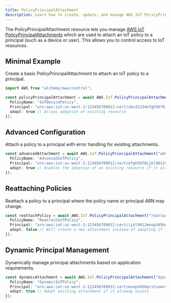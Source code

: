 ```yaml
---
title: PolicyPrincipalAttachment
description: Learn how to create, update, and manage AWS IoT PolicyPrincipalAttachments using Alchemy Cloud Control.
---
```



The PolicyPrincipalAttachment resource lets you manage [AWS IoT PolicyPrincipalAttachments](https://docs.aws.amazon.com/iot/latest/userguide/) which are used to attach an IoT policy to a principal (such as a device or user). This allows you to control access to IoT resources.

## Minimal Example

Create a basic PolicyPrincipalAttachment to attach an IoT policy to a principal.

```ts
import AWS from "alchemy/aws/control";

const policyPrincipalAttachment = await AWS.IoT.PolicyPrincipalAttachment("attachPolicyToDevice", {
  PolicyName: "IoTDevicePolicy",
  Principal: "arn:aws:iot:us-west-2:123456789012:cert/abcd1234efgh5678ijkl9012mnop3456qrstuvwx",
  adopt: true // Allows adoption of existing resource
});
```

## Advanced Configuration

Attach a policy to a principal with error handling for existing attachments.

```ts
const advancedAttachment = await AWS.IoT.PolicyPrincipalAttachment("advancedAttachment", {
  PolicyName: "AdvancedIoTPolicy",
  Principal: "arn:aws:iot:us-west-2:123456789012:cert/efgh5678ijkl9012mnop3456qrstuvwx", 
  adopt: true // Enables the adoption of an existing resource if it already exists
});
```

## Reattaching Policies

Reattach a policy to a principal where the policy name or principal ARN may change.

```ts
const reattachPolicy = await AWS.IoT.PolicyPrincipalAttachment("reattachPolicy", {
  PolicyName: "ReattachIoTPolicy",
  Principal: "arn:aws:iot:us-west-2:123456789012:cert/ijkl9012mnop3456qrstuvwx", 
  adopt: false // Will create a new attachment instead of adopting if it exists
});
```

## Dynamic Principal Management

Dynamically manage principal attachments based on application requirements.

```ts
const dynamicAttachment = await AWS.IoT.PolicyPrincipalAttachment("dynamicAttachment", {
  PolicyName: "DynamicIoTPolicy",
  Principal: "arn:aws:iot:us-west-2:123456789012:cert/mnop3456qrstuvwx", 
  adopt: true // Adopt existing attachment if it already exists
});
```
